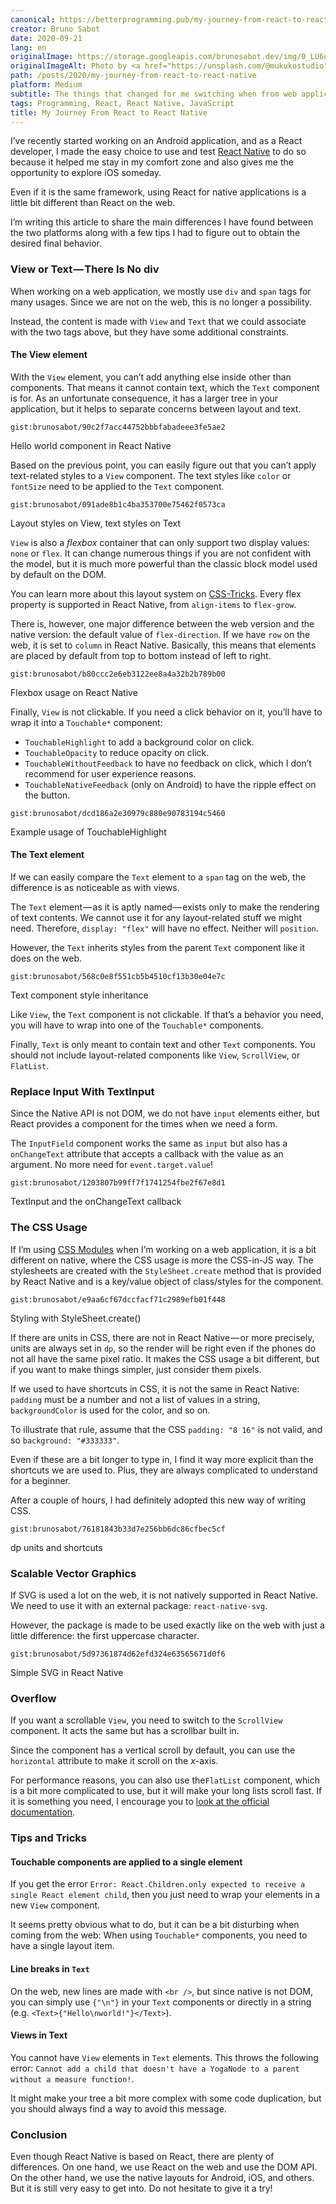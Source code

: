 ```yaml
---
canonical: https://betterprogramming.pub/my-journey-from-react-to-react-native-e876c31a46a4
creator: Bruno Sabot
date: 2020-09-21
lang: en
originalImage: https://storage.googleapis.com/brunosabot.dev/img/0_LU6uhsVVbB9jS_o5.jpeg
originalImageAlt: Photo by <a href="https://unsplash.com/@mukukostudio">Mukuko Studio</a> on <a href="https://unsplash.com">Unsplash</a>.
path: /posts/2020/my-journey-from-react-to-react-native
platform: Medium
subtitle: The things that changed for me switching when from web applications to native applications
tags: Programming, React, React Native, JavaScript
title: My Journey From React to React Native
---
```


I’ve recently started working on an Android application, and as a React developer, I made the easy choice to use and test [React Native](https://reactnative.dev/) to do so because it helped me stay in my comfort zone and also gives me the opportunity to explore iOS someday.

Even if it is the same framework, using React for native applications is a little bit different than React on the web.

I’m writing this article to share the main differences I have found between the two platforms along with a few tips I had to figure out to obtain the desired final behavior.

### View or Text — There Is No div

When working on a web application, we mostly use `div` and `span` tags for many usages. Since we are not on the web, this is no longer a possibility.

Instead, the content is made with `View` and `Text` that we could associate with the two tags above, but they have some additional constraints.

#### The View element

With the `View` element, you can’t add anything else inside other than components. That means it cannot contain text, which the `Text` component is for. As an unfortunate consequence, it has a larger tree in your application, but it helps to separate concerns between layout and text.

`gist:brunosabot/90c2f7acc44752bbbfabadeee3fe5ae2`

<figcaption>Hello world component in React Native</figcaption>

Based on the previous point, you can easily figure out that you can’t apply text-related styles to a `View` component. The text styles like `color` or `fontSize` need to be applied to the `Text` component.

`gist:brunosabot/091ade8b1c4ba353700e75462f0573ca`

<figcaption>Layout styles on View, text styles on Text</figcaption>

`View` is also a _flexbox_ container that can only support two display values: `none` or `flex`. It can change numerous things if you are not confident with the model, but it is much more powerful than the classic block model used by default on the DOM.

You can learn more about this layout system on [CSS-Tricks](https://css-tricks.com/snippets/css/a-guide-to-flexbox/). Every flex property is supported in React Native, from `align-items` to `flex-grow`.

There is, however, one major difference between the web version and the native version: the default value of `flex-direction`. If we have `row` on the web, it is set to `column` in React Native. Basically, this means that elements are placed by default from top to bottom instead of left to right.

`gist:brunosabot/b80ccc2e6eb3122ee8a4a32b2b789b00`

<figcaption>Flexbox usage on React Native</figcaption>

Finally, `View` is not clickable. If you need a click behavior on it, you’ll have to wrap it into a `Touchable*` component:

- `TouchableHighlight` to add a background color on click.
- `TouchableOpacity` to reduce opacity on click.
- `TouchableWithoutFeedback` to have no feedback on click, which I don’t recommend for user experience reasons.
- `TouchableNativeFeedback` (only on Android) to have the ripple effect on the button.

`gist:brunosabot/dcd186a2e30979c880e90783194c5460`

<figcaption>Example usage of TouchableHighlight</figcaption>

#### The Text element

If we can easily compare the `Text` element to a `span` tag on the web, the difference is as noticeable as with views.

The `Text` element — as it is aptly named — exists only to make the rendering of text contents. We cannot use it for any layout-related stuff we might need. Therefore, `display: "flex"` will have no effect. Neither will `position`.

However, the `Text` inherits styles from the parent `Text` component like it does on the web.

`gist:brunosabot/568c0e8f551cb5b4510cf13b30e04e7c`

<figcaption>Text component style inheritance</figcaption>

Like `View`, the `Text` component is not clickable. If that’s a behavior you need, you will have to wrap into one of the `Touchable*` components.

Finally, `Text` is only meant to contain text and other `Text` components. You should not include layout-related components like `View`, `ScrollView`, or `FlatList`.

### Replace Input With TextInput

Since the Native API is not DOM, we do not have `input` elements either, but React provides a component for the times when we need a form.

The `InputField` component works the same as `input` but also has a `onChangeText` attribute that accepts a callback with the value as an argument. No more need for `event.target.value`!

`gist:brunosabot/1203807b99ff7f1741254fbe2f67e8d1`

<figcaption>TextInput and the onChangeText callback</figcaption>

### The CSS Usage

If I’m using [CSS Modules](https://github.com/css-modules/css-modules) when I’m working on a web application, it is a bit different on native, where the CSS usage is more the CSS-in-JS way. The stylesheets are created with the `StyleSheet.create` method that is provided by React Native and is a key/value object of class/styles for the component.

`gist:brunosabot/e9aa6cf67dccfacf71c2989efb01f448`

<figcaption>Styling with StyleSheet.create()</figcaption>

If there are units in CSS, there are not in React Native — or more precisely, units are always set in `dp`, so the render will be right even if the phones do not all have the same pixel ratio. It makes the CSS usage a bit different, but if you want to make things simpler, just consider them pixels.

If we used to have shortcuts in CSS, it is not the same in React Native: `padding` must be a number and not a list of values in a string, `backgroundColor` is used for the color, and so on.

To illustrate that rule, assume that the CSS `padding: "8 16"` is not valid, and so `background: "#333333"`.

Even if these are a bit longer to type in, I find it way more explicit than the shortcuts we are used to. Plus, they are always complicated to understand for a beginner.

After a couple of hours, I had definitely adopted this new way of writing CSS.

`gist:brunosabot/76181843b33d7e256bb6dc86cfbec5cf`

<figcaption>dp units and shortcuts</figcaption>

### Scalable Vector Graphics

If SVG is used a lot on the web, it is not natively supported in React Native. We need to use it with an external package: `react-native-svg`.

However, the package is made to be used exactly like on the web with just a little difference: the first uppercase character.

`gist:brunosabot/5d97361874d62efd324e63565671d0f6`

<figcaption>Simple SVG in React Native</figcaption>

### Overflow

If you want a scrollable `View`, you need to switch to the `ScrollView` component. It acts the same but has a scrollbar built in.

Since the component has a vertical scroll by default, you can use the `horizontal` attribute to make it scroll on the _x_-axis.

For performance reasons, you can also use the`FlatList` component, which is a bit more complicated to use, but it will make your long lists scroll fast. If it is something you need, I encourage you to [look at the official documentation](https://reactnative.dev/docs/flatlist).

### Tips and Tricks

#### Touchable components are applied to a single element

If you get the error `Error: React.Children.only expected to receive a single React element child`, then you just need to wrap your elements in a new `View` component.

It seems pretty obvious what to do, but it can be a bit disturbing when coming from the web: When using `Touchable*` components, you need to have a single layout item.

#### Line breaks in `Text`

On the web, new lines are made with `<br />`, but since native is not DOM, you can simply use `{"\n"}` in your `Text` components or directly in a string (e.g. `<Text>{"Hello\nworld!"}</Text>`).

#### Views in Text

You cannot have `View` elements in `Text` elements. This throws the following error: `Cannot add a child that doesn't have a YogaNode to a parent without a measure function!`.

It might make your tree a bit more complex with some code duplication, but you should always find a way to avoid this message.

### Conclusion

Even though React Native is based on React, there are plenty of differences. On one hand, we use React on the web and use the DOM API. On the other hand, we use the native layouts for Android, iOS, and others. But it is still very easy to get into. Do not hesitate to give it a try!
